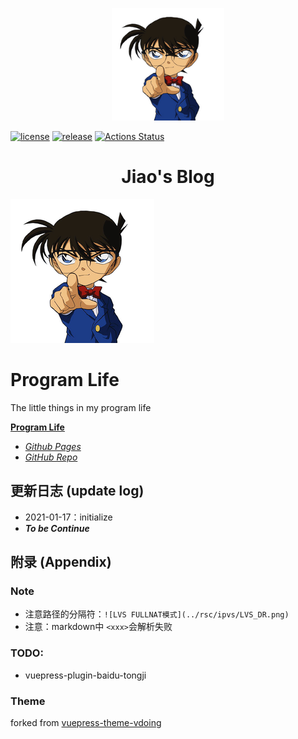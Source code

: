 <p align="center"><a href="https://github.com/joyous-x/" target="_blank" rel="noopener noreferrer"><img width="180" src="https://github.com/joyous-x/blog/blob/main/docs/blog/rsc/cover.png" alt="logo"></a></p>

[![license](https://img.shields.io/github/license/joyous-x/blog.svg)](https://github.com/joyous-x/blog/blob/main/LICENSE)
[![release](https://img.shields.io/github/release/joyous-x/blog.svg)](https://github.com/joyous-x/blog/releases/latest)
[![Actions Status](https://github.com/joyous-x/blog/workflows/CI/badge.svg)](https://github.com/joyous-x/blog/actions)

<h1 align="center">Jiao's Blog</h2>

![](docs/blog/rsc/cover.png)

# Program Life
The little things in my program life

[**Program Life**]()
- [*Github Pages*](https://joyous-x.github.io/blog/)
- [*GitHub Repo*](https://github.com/joyous-x/blog/)

## 更新日志 (update log)
- 2021-01-17：initialize
- ***To be Continue***

## 附录 (Appendix)
### Note
- 注意路径的分隔符：``` ![LVS FULLNAT模式](../rsc/ipvs/LVS_DR.png) ```
- 注意：markdown中 ``` <xxx> ```会解析失败
### TODO:
- vuepress-plugin-baidu-tongji
### Theme
forked from [vuepress-theme-vdoing](https://github.com/xugaoyi/vuepress-theme-vdoing)
